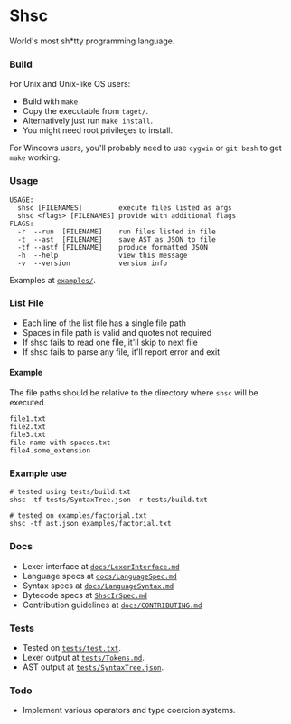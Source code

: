 # Shsc
World's most sh*tty programming language.

### Build
For Unix and Unix-like OS users:
- Build with `make`
- Copy the executable from `taget/`.
- Alternatively just run `make install`.
- You might need root privileges to install.

For Windows users, you'll probably need to use `cygwin` or `git bash` to get `make` working.

### Usage
```
USAGE:
  shsc [FILENAMES]         execute files listed as args
  shsc <flags> [FILENAMES] provide with additional flags
FLAGS:
  -r  --run  [FILENAME]    run files listed in file
  -t  --ast  [FILENAME]    save AST as JSON to file
  -tf --astf [FILENAME]    produce formatted JSON
  -h  --help               view this message
  -v  --version            version info
```

Examples at [`examples/`](examples/).

### List File
 - Each line of the list file has a single file path
 - Spaces in file path is valid and quotes not required
 - If shsc fails to read one file, it'll skip to next file
 - If shsc fails to parse any file, it'll report error and exit

#### Example
The file paths should be relative to the directory where `shsc` will be executed.
```
file1.txt
file2.txt
file3.txt
file name with spaces.txt
file4.some_extension
```

### Example use
```
# tested using tests/build.txt
shsc -tf tests/SyntaxTree.json -r tests/build.txt
```

```
# tested on examples/factorial.txt
shsc -tf ast.json examples/factorial.txt
```

### Docs
- Lexer interface at [`docs/LexerInterface.md`](docs/LexerInterface.md)
- Language specs at [`docs/LanguageSpec.md`](docs/LanguageSpec.md)
- Syntax specs at [`docs/LanguageSyntax.md`](docs/LanguageSyntax.md)
- Bytecode specs at [`ShscIrSpec.md`](https://github.com/AvirukBasak/shsc-runtime/blob/main/docs/ShscIrSpec.md)
- Contribution guidelines at [`docs/CONTRIBUTING.md`](docs/CONTRIBUTING.md)

### Tests
- Tested on [`tests/test.txt`](tests/test.txt).
- Lexer output at [`tests/Tokens.md`](tests/Tokens.md).
- AST output at [`tests/SyntaxTree.json`](tests/SyntaxTree.json).

### Todo
- Implement various operators and type coercion systems.
